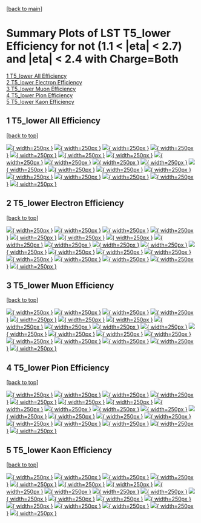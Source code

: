 [[back to main](./)]

# <a name="top"></a> Summary Plots of LST T5_lower Efficiency for not (1.1 < |eta| < 2.7) and |eta| < 2.4 with Charge=Both

[1 T5_lower All Efficiency](#1)<br/>[2 T5_lower Electron Efficiency](#2)<br/>[3 T5_lower Muon Efficiency](#3)<br/>[4 T5_lower Pion Efficiency](#4)<br/>[5 T5_lower Kaon Efficiency](#5)<br/>



## <a name="1"></a> 1 T5_lower All Efficiency

 [[back to top](#top)]

[![](../mtv/var/T5_lower_vtr_0_0_eff_pt.png){ width=250px }](T5_lower_vtr_0_0_eff_pt.html)
[![](../mtv/var/T5_lower_vtr_0_0_eff_ptzoom.png){ width=250px }](T5_lower_vtr_0_0_eff_ptzoom.html)
[![](../mtv/var/T5_lower_vtr_0_0_eff_ptlow.png){ width=250px }](T5_lower_vtr_0_0_eff_ptlow.html)
[![](../mtv/var/T5_lower_vtr_0_0_eff_ptlowzoom.png){ width=250px }](T5_lower_vtr_0_0_eff_ptlowzoom.html)
[![](../mtv/var/T5_lower_vtr_0_0_eff_ptmtv.png){ width=250px }](T5_lower_vtr_0_0_eff_ptmtv.html)
[![](../mtv/var/T5_lower_vtr_0_0_eff_ptmtvzoom.png){ width=250px }](T5_lower_vtr_0_0_eff_ptmtvzoom.html)
[![](../mtv/var/T5_lower_vtr_0_0_eff_eta.png){ width=250px }](T5_lower_vtr_0_0_eff_eta.html)
[![](../mtv/var/T5_lower_vtr_0_0_eff_etazoom.png){ width=250px }](T5_lower_vtr_0_0_eff_etazoom.html)
[![](../mtv/var/T5_lower_vtr_0_0_eff_etacoarse.png){ width=250px }](T5_lower_vtr_0_0_eff_etacoarse.html)
[![](../mtv/var/T5_lower_vtr_0_0_eff_etacoarsezoom.png){ width=250px }](T5_lower_vtr_0_0_eff_etacoarsezoom.html)
[![](../mtv/var/T5_lower_vtr_0_0_eff_phi.png){ width=250px }](T5_lower_vtr_0_0_eff_phi.html)
[![](../mtv/var/T5_lower_vtr_0_0_eff_phizoom.png){ width=250px }](T5_lower_vtr_0_0_eff_phizoom.html)
[![](../mtv/var/T5_lower_vtr_0_0_eff_phicoarse.png){ width=250px }](T5_lower_vtr_0_0_eff_phicoarse.html)
[![](../mtv/var/T5_lower_vtr_0_0_eff_phicoarsezoom.png){ width=250px }](T5_lower_vtr_0_0_eff_phicoarsezoom.html)
[![](../mtv/var/T5_lower_vtr_0_0_eff_dxy.png){ width=250px }](T5_lower_vtr_0_0_eff_dxy.html)
[![](../mtv/var/T5_lower_vtr_0_0_eff_dxycoarse.png){ width=250px }](T5_lower_vtr_0_0_eff_dxycoarse.html)
[![](../mtv/var/T5_lower_vtr_0_0_eff_dxycoarsezoom.png){ width=250px }](T5_lower_vtr_0_0_eff_dxycoarsezoom.html)
[![](../mtv/var/T5_lower_vtr_0_0_eff_dz.png){ width=250px }](T5_lower_vtr_0_0_eff_dz.html)
[![](../mtv/var/T5_lower_vtr_0_0_eff_dzcoarse.png){ width=250px }](T5_lower_vtr_0_0_eff_dzcoarse.html)
[![](../mtv/var/T5_lower_vtr_0_0_eff_dzcoarsezoom.png){ width=250px }](T5_lower_vtr_0_0_eff_dzcoarsezoom.html)


## <a name="2"></a> 2 T5_lower Electron Efficiency

 [[back to top](#top)]

[![](../mtv/var/T5_lower_vtr_11_0_eff_pt.png){ width=250px }](T5_lower_vtr_11_0_eff_pt.html)
[![](../mtv/var/T5_lower_vtr_11_0_eff_ptzoom.png){ width=250px }](T5_lower_vtr_11_0_eff_ptzoom.html)
[![](../mtv/var/T5_lower_vtr_11_0_eff_ptlow.png){ width=250px }](T5_lower_vtr_11_0_eff_ptlow.html)
[![](../mtv/var/T5_lower_vtr_11_0_eff_ptlowzoom.png){ width=250px }](T5_lower_vtr_11_0_eff_ptlowzoom.html)
[![](../mtv/var/T5_lower_vtr_11_0_eff_ptmtv.png){ width=250px }](T5_lower_vtr_11_0_eff_ptmtv.html)
[![](../mtv/var/T5_lower_vtr_11_0_eff_ptmtvzoom.png){ width=250px }](T5_lower_vtr_11_0_eff_ptmtvzoom.html)
[![](../mtv/var/T5_lower_vtr_11_0_eff_eta.png){ width=250px }](T5_lower_vtr_11_0_eff_eta.html)
[![](../mtv/var/T5_lower_vtr_11_0_eff_etazoom.png){ width=250px }](T5_lower_vtr_11_0_eff_etazoom.html)
[![](../mtv/var/T5_lower_vtr_11_0_eff_etacoarse.png){ width=250px }](T5_lower_vtr_11_0_eff_etacoarse.html)
[![](../mtv/var/T5_lower_vtr_11_0_eff_etacoarsezoom.png){ width=250px }](T5_lower_vtr_11_0_eff_etacoarsezoom.html)
[![](../mtv/var/T5_lower_vtr_11_0_eff_phi.png){ width=250px }](T5_lower_vtr_11_0_eff_phi.html)
[![](../mtv/var/T5_lower_vtr_11_0_eff_phizoom.png){ width=250px }](T5_lower_vtr_11_0_eff_phizoom.html)
[![](../mtv/var/T5_lower_vtr_11_0_eff_phicoarse.png){ width=250px }](T5_lower_vtr_11_0_eff_phicoarse.html)
[![](../mtv/var/T5_lower_vtr_11_0_eff_phicoarsezoom.png){ width=250px }](T5_lower_vtr_11_0_eff_phicoarsezoom.html)
[![](../mtv/var/T5_lower_vtr_11_0_eff_dxy.png){ width=250px }](T5_lower_vtr_11_0_eff_dxy.html)
[![](../mtv/var/T5_lower_vtr_11_0_eff_dxycoarse.png){ width=250px }](T5_lower_vtr_11_0_eff_dxycoarse.html)
[![](../mtv/var/T5_lower_vtr_11_0_eff_dxycoarsezoom.png){ width=250px }](T5_lower_vtr_11_0_eff_dxycoarsezoom.html)
[![](../mtv/var/T5_lower_vtr_11_0_eff_dz.png){ width=250px }](T5_lower_vtr_11_0_eff_dz.html)
[![](../mtv/var/T5_lower_vtr_11_0_eff_dzcoarse.png){ width=250px }](T5_lower_vtr_11_0_eff_dzcoarse.html)
[![](../mtv/var/T5_lower_vtr_11_0_eff_dzcoarsezoom.png){ width=250px }](T5_lower_vtr_11_0_eff_dzcoarsezoom.html)


## <a name="3"></a> 3 T5_lower Muon Efficiency

 [[back to top](#top)]

[![](../mtv/var/T5_lower_vtr_13_0_eff_pt.png){ width=250px }](T5_lower_vtr_13_0_eff_pt.html)
[![](../mtv/var/T5_lower_vtr_13_0_eff_ptzoom.png){ width=250px }](T5_lower_vtr_13_0_eff_ptzoom.html)
[![](../mtv/var/T5_lower_vtr_13_0_eff_ptlow.png){ width=250px }](T5_lower_vtr_13_0_eff_ptlow.html)
[![](../mtv/var/T5_lower_vtr_13_0_eff_ptlowzoom.png){ width=250px }](T5_lower_vtr_13_0_eff_ptlowzoom.html)
[![](../mtv/var/T5_lower_vtr_13_0_eff_ptmtv.png){ width=250px }](T5_lower_vtr_13_0_eff_ptmtv.html)
[![](../mtv/var/T5_lower_vtr_13_0_eff_ptmtvzoom.png){ width=250px }](T5_lower_vtr_13_0_eff_ptmtvzoom.html)
[![](../mtv/var/T5_lower_vtr_13_0_eff_eta.png){ width=250px }](T5_lower_vtr_13_0_eff_eta.html)
[![](../mtv/var/T5_lower_vtr_13_0_eff_etazoom.png){ width=250px }](T5_lower_vtr_13_0_eff_etazoom.html)
[![](../mtv/var/T5_lower_vtr_13_0_eff_etacoarse.png){ width=250px }](T5_lower_vtr_13_0_eff_etacoarse.html)
[![](../mtv/var/T5_lower_vtr_13_0_eff_etacoarsezoom.png){ width=250px }](T5_lower_vtr_13_0_eff_etacoarsezoom.html)
[![](../mtv/var/T5_lower_vtr_13_0_eff_phi.png){ width=250px }](T5_lower_vtr_13_0_eff_phi.html)
[![](../mtv/var/T5_lower_vtr_13_0_eff_phizoom.png){ width=250px }](T5_lower_vtr_13_0_eff_phizoom.html)
[![](../mtv/var/T5_lower_vtr_13_0_eff_phicoarse.png){ width=250px }](T5_lower_vtr_13_0_eff_phicoarse.html)
[![](../mtv/var/T5_lower_vtr_13_0_eff_phicoarsezoom.png){ width=250px }](T5_lower_vtr_13_0_eff_phicoarsezoom.html)
[![](../mtv/var/T5_lower_vtr_13_0_eff_dxy.png){ width=250px }](T5_lower_vtr_13_0_eff_dxy.html)
[![](../mtv/var/T5_lower_vtr_13_0_eff_dxycoarse.png){ width=250px }](T5_lower_vtr_13_0_eff_dxycoarse.html)
[![](../mtv/var/T5_lower_vtr_13_0_eff_dxycoarsezoom.png){ width=250px }](T5_lower_vtr_13_0_eff_dxycoarsezoom.html)
[![](../mtv/var/T5_lower_vtr_13_0_eff_dz.png){ width=250px }](T5_lower_vtr_13_0_eff_dz.html)
[![](../mtv/var/T5_lower_vtr_13_0_eff_dzcoarse.png){ width=250px }](T5_lower_vtr_13_0_eff_dzcoarse.html)
[![](../mtv/var/T5_lower_vtr_13_0_eff_dzcoarsezoom.png){ width=250px }](T5_lower_vtr_13_0_eff_dzcoarsezoom.html)


## <a name="4"></a> 4 T5_lower Pion Efficiency

 [[back to top](#top)]

[![](../mtv/var/T5_lower_vtr_211_0_eff_pt.png){ width=250px }](T5_lower_vtr_211_0_eff_pt.html)
[![](../mtv/var/T5_lower_vtr_211_0_eff_ptzoom.png){ width=250px }](T5_lower_vtr_211_0_eff_ptzoom.html)
[![](../mtv/var/T5_lower_vtr_211_0_eff_ptlow.png){ width=250px }](T5_lower_vtr_211_0_eff_ptlow.html)
[![](../mtv/var/T5_lower_vtr_211_0_eff_ptlowzoom.png){ width=250px }](T5_lower_vtr_211_0_eff_ptlowzoom.html)
[![](../mtv/var/T5_lower_vtr_211_0_eff_ptmtv.png){ width=250px }](T5_lower_vtr_211_0_eff_ptmtv.html)
[![](../mtv/var/T5_lower_vtr_211_0_eff_ptmtvzoom.png){ width=250px }](T5_lower_vtr_211_0_eff_ptmtvzoom.html)
[![](../mtv/var/T5_lower_vtr_211_0_eff_eta.png){ width=250px }](T5_lower_vtr_211_0_eff_eta.html)
[![](../mtv/var/T5_lower_vtr_211_0_eff_etazoom.png){ width=250px }](T5_lower_vtr_211_0_eff_etazoom.html)
[![](../mtv/var/T5_lower_vtr_211_0_eff_etacoarse.png){ width=250px }](T5_lower_vtr_211_0_eff_etacoarse.html)
[![](../mtv/var/T5_lower_vtr_211_0_eff_etacoarsezoom.png){ width=250px }](T5_lower_vtr_211_0_eff_etacoarsezoom.html)
[![](../mtv/var/T5_lower_vtr_211_0_eff_phi.png){ width=250px }](T5_lower_vtr_211_0_eff_phi.html)
[![](../mtv/var/T5_lower_vtr_211_0_eff_phizoom.png){ width=250px }](T5_lower_vtr_211_0_eff_phizoom.html)
[![](../mtv/var/T5_lower_vtr_211_0_eff_phicoarse.png){ width=250px }](T5_lower_vtr_211_0_eff_phicoarse.html)
[![](../mtv/var/T5_lower_vtr_211_0_eff_phicoarsezoom.png){ width=250px }](T5_lower_vtr_211_0_eff_phicoarsezoom.html)
[![](../mtv/var/T5_lower_vtr_211_0_eff_dxy.png){ width=250px }](T5_lower_vtr_211_0_eff_dxy.html)
[![](../mtv/var/T5_lower_vtr_211_0_eff_dxycoarse.png){ width=250px }](T5_lower_vtr_211_0_eff_dxycoarse.html)
[![](../mtv/var/T5_lower_vtr_211_0_eff_dxycoarsezoom.png){ width=250px }](T5_lower_vtr_211_0_eff_dxycoarsezoom.html)
[![](../mtv/var/T5_lower_vtr_211_0_eff_dz.png){ width=250px }](T5_lower_vtr_211_0_eff_dz.html)
[![](../mtv/var/T5_lower_vtr_211_0_eff_dzcoarse.png){ width=250px }](T5_lower_vtr_211_0_eff_dzcoarse.html)
[![](../mtv/var/T5_lower_vtr_211_0_eff_dzcoarsezoom.png){ width=250px }](T5_lower_vtr_211_0_eff_dzcoarsezoom.html)


## <a name="5"></a> 5 T5_lower Kaon Efficiency

 [[back to top](#top)]

[![](../mtv/var/T5_lower_vtr_321_0_eff_pt.png){ width=250px }](T5_lower_vtr_321_0_eff_pt.html)
[![](../mtv/var/T5_lower_vtr_321_0_eff_ptzoom.png){ width=250px }](T5_lower_vtr_321_0_eff_ptzoom.html)
[![](../mtv/var/T5_lower_vtr_321_0_eff_ptlow.png){ width=250px }](T5_lower_vtr_321_0_eff_ptlow.html)
[![](../mtv/var/T5_lower_vtr_321_0_eff_ptlowzoom.png){ width=250px }](T5_lower_vtr_321_0_eff_ptlowzoom.html)
[![](../mtv/var/T5_lower_vtr_321_0_eff_ptmtv.png){ width=250px }](T5_lower_vtr_321_0_eff_ptmtv.html)
[![](../mtv/var/T5_lower_vtr_321_0_eff_ptmtvzoom.png){ width=250px }](T5_lower_vtr_321_0_eff_ptmtvzoom.html)
[![](../mtv/var/T5_lower_vtr_321_0_eff_eta.png){ width=250px }](T5_lower_vtr_321_0_eff_eta.html)
[![](../mtv/var/T5_lower_vtr_321_0_eff_etazoom.png){ width=250px }](T5_lower_vtr_321_0_eff_etazoom.html)
[![](../mtv/var/T5_lower_vtr_321_0_eff_etacoarse.png){ width=250px }](T5_lower_vtr_321_0_eff_etacoarse.html)
[![](../mtv/var/T5_lower_vtr_321_0_eff_etacoarsezoom.png){ width=250px }](T5_lower_vtr_321_0_eff_etacoarsezoom.html)
[![](../mtv/var/T5_lower_vtr_321_0_eff_phi.png){ width=250px }](T5_lower_vtr_321_0_eff_phi.html)
[![](../mtv/var/T5_lower_vtr_321_0_eff_phizoom.png){ width=250px }](T5_lower_vtr_321_0_eff_phizoom.html)
[![](../mtv/var/T5_lower_vtr_321_0_eff_phicoarse.png){ width=250px }](T5_lower_vtr_321_0_eff_phicoarse.html)
[![](../mtv/var/T5_lower_vtr_321_0_eff_phicoarsezoom.png){ width=250px }](T5_lower_vtr_321_0_eff_phicoarsezoom.html)
[![](../mtv/var/T5_lower_vtr_321_0_eff_dxy.png){ width=250px }](T5_lower_vtr_321_0_eff_dxy.html)
[![](../mtv/var/T5_lower_vtr_321_0_eff_dxycoarse.png){ width=250px }](T5_lower_vtr_321_0_eff_dxycoarse.html)
[![](../mtv/var/T5_lower_vtr_321_0_eff_dxycoarsezoom.png){ width=250px }](T5_lower_vtr_321_0_eff_dxycoarsezoom.html)
[![](../mtv/var/T5_lower_vtr_321_0_eff_dz.png){ width=250px }](T5_lower_vtr_321_0_eff_dz.html)
[![](../mtv/var/T5_lower_vtr_321_0_eff_dzcoarse.png){ width=250px }](T5_lower_vtr_321_0_eff_dzcoarse.html)
[![](../mtv/var/T5_lower_vtr_321_0_eff_dzcoarsezoom.png){ width=250px }](T5_lower_vtr_321_0_eff_dzcoarsezoom.html)
